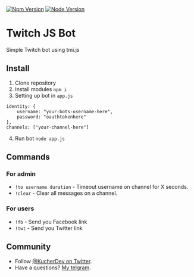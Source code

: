 [![Npm Version](https://img.shields.io/npm/v/tmi.js.svg?style=flat)](https://www.npmjs.org/package/tmi.js) [![Node Version](https://img.shields.io/node/v/tmi.js.svg?style=flat)](https://www.npmjs.org/package/tmi.js)

# Twitch JS Bot
Simple Twitch bot using tmi.js

## Install
1. Clone repository
2. Install modules `npm i`
3. Setting up bot in `app.js`
```
identity: {
    username: "your-bots-username-here",
    password: "oauthtokenhere"
},
channels: ["your-channel-here"]
```
4. Run bot `node app.js`

## Commands
### For admin
- `!to username duration` - Timeout username on channel for X seconds.
- `!clear` - Clear all messages on a channel.

### For users
- `!fb` - Send you Facebook link
- `!twt` - Send you Twitter link

## Community

- Follow [@KucherDev on Twitter](https://twitter.com/KucherDev).
- Have a questions? [My telgram](https://t.me/qWici).